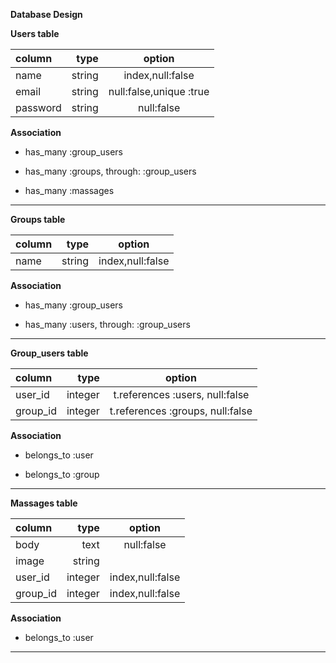 **Database Design**

**Users table**

|   column   |    type     |    option    |
|:-----------|------------:|:------------:|
|    name    |   string    |index,null:false|
|    email   |   string    |null:false,unique :true|
|  password  |   string    |  null:false  |

**Association**

* has_many :group_users

* has_many :groups, through: :group_users

* has_many :massages

------------------------------------------------

**Groups table**

|   column   |    type     |    option    |
|:-----------|------------:|:------------:|
|    name    |   string    |index,null:false|

**Association**

* has_many :group_users

* has_many :users, through: :group_users

------------------------------------------------

**Group_users table**

|   column   |    type     |    option    |
|:-----------|------------:|:------------:|
|   user_id  |   integer   |  t.references :users, null:false  |
|  group_id  |   integer   |  t.references :groups, null:false  |

**Association**

* belongs_to :user

* belongs_to :group

------------------------------------------------

**Massages table**

|   column   |    type     |    option    |
|:-----------|------------:|:------------:|
|    body    |    text     |  null:false  |
|    image   |   string    |              |
|  user_id   |  integer    |index,null:false|
|  group_id  |  integer    |index,null:false|

**Association**

* belongs_to :user

------------------------------------------------
